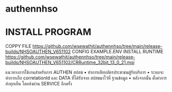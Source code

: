# authennhso
# INSTALL PROGRAM 
COPPY FILE https://github.com/wsewathit/authennhso/tree/main/release-builds/NHSOAUTHEN_V651102
CONFIG EXAMPLE.ENV 
INSTALL RUNTIME 
https://github.com/wsewathit/authennhso/tree/main/release-builds/NHSOAUTHEN_V651102/CRRuntime_32bit_13_0_21.msi


แนวทางการใช้งานสำหรับการ AUTHEN สปสช
• ทำการเสียบบัตรประชาชนผู้รับบริการ
• ระบบจะทำการเก็บ correlationId และ DATA ที่ได้รับจาก สปสชมาไว้ที่ ฐานข้อมูล
• หลังจากนั้น ตั้งค่าการส่งทุกเย็น โดยส่งผ่าน SERVICE อีกครั้ง 